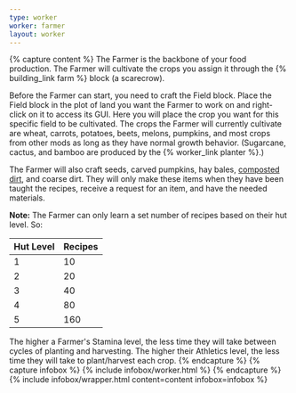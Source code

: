 ```yaml
---
type: worker
worker: farmer
layout: worker
---
```

{% capture content %}
The Farmer is the backbone of your food production. The Farmer will cultivate the crops you assign it through the {% building_link farm %} block (a scarecrow).

Before the Farmer can start, you need to craft the Field block. Place the Field block in the plot of land you want the Farmer to work on and right-click on it to access its GUI. Here you will place the crop you want for this specific field to be cultivated. The crops the Farmer will currently cultivate are wheat, carrots, potatoes, beets, melons, pumpkins, and most crops from other mods as long as they have normal growth behavior. (Sugarcane, cactus, and bamboo are produced by the {% worker_link planter %}.)

The Farmer will also craft seeds, carved pumpkins, hay bales, [composted dirt](../../source/items/compost), and coarse dirt. They will only make these items when they have been taught the recipes, receive a request for an item, and have the needed materials.

**Note:** The Farmer can only learn a set number of recipes based on their hut level. So:

| Hut Level | Recipes |
| --------- | ------- |
| 1         | 10      |
| 2         | 20      |
| 3         | 40      |
| 4         | 80      |
| 5         | 160     |

The higher a Farmer's Stamina level, the less time they will take between cycles of planting and harvesting. The higher their Athletics level, the less time they will take to plant/harvest each crop.
{% endcapture %}
{% capture infobox %}
{% include infobox/worker.html %}
{% endcapture %}
{% include infobox/wrapper.html content=content infobox=infobox %}
